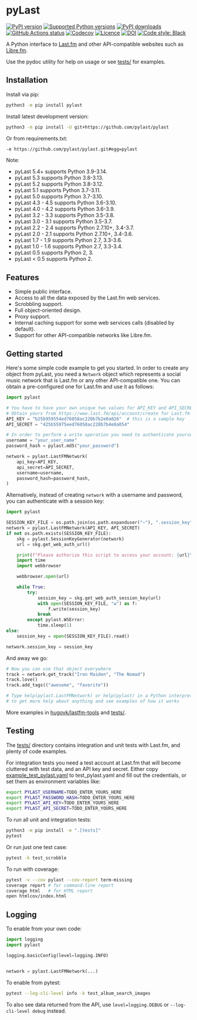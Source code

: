 # pyLast

[![PyPI version](https://img.shields.io/pypi/v/pylast.svg?logo=pypi&logoColor=FFE873)](https://pypi.org/project/pylast/)
[![Supported Python versions](https://img.shields.io/pypi/pyversions/pylast.svg?logo=python&logoColor=FFE873)](https://pypi.org/project/pylast/)
[![PyPI downloads](https://img.shields.io/pypi/dm/pylast.svg)](https://pypistats.org/packages/pylast)
[![GitHub Actions status](https://github.com/pylast/pylast/workflows/Test/badge.svg)](https://github.com/pylast/pylast/actions)
[![Codecov](https://codecov.io/gh/pylast/pylast/branch/main/graph/badge.svg)](https://codecov.io/gh/pylast/pylast)
[![Licence](https://img.shields.io/github/license/pylast/pylast.svg)](LICENSE.txt)
[![DOI](https://zenodo.org/badge/DOI/10.5281/zenodo.11247604.svg)](https://doi.org/10.5281/zenodo.11247604)
[![Code style: Black](https://img.shields.io/badge/code%20style-Black-000000.svg)](https://github.com/psf/black)

A Python interface to [Last.fm](https://www.last.fm/) and other API-compatible websites
such as [Libre.fm](https://libre.fm/).

Use the pydoc utility for help on usage or see [tests/](tests/) for examples.

## Installation

Install via pip:

```sh
python3 -m pip install pylast
```

Install latest development version:

```sh
python3 -m pip install -U git+https://github.com/pylast/pylast
```

Or from requirements.txt:

```txt
-e https://github.com/pylast/pylast.git#egg=pylast
```

Note:

- pyLast 5.4+ supports Python 3.9-3.14.
- pyLast 5.3 supports Python 3.8-3.13.
- pyLast 5.2 supports Python 3.8-3.12.
- pyLast 5.1 supports Python 3.7-3.11.
- pyLast 5.0 supports Python 3.7-3.10.
- pyLast 4.3 - 4.5 supports Python 3.6-3.10.
- pyLast 4.0 - 4.2 supports Python 3.6-3.9.
- pyLast 3.2 - 3.3 supports Python 3.5-3.8.
- pyLast 3.0 - 3.1 supports Python 3.5-3.7.
- pyLast 2.2 - 2.4 supports Python 2.7.10+, 3.4-3.7.
- pyLast 2.0 - 2.1 supports Python 2.7.10+, 3.4-3.6.
- pyLast 1.7 - 1.9 supports Python 2.7, 3.3-3.6.
- pyLast 1.0 - 1.6 supports Python 2.7, 3.3-3.4.
- pyLast 0.5 supports Python 2, 3.
- pyLast < 0.5 supports Python 2.

## Features

- Simple public interface.
- Access to all the data exposed by the Last.fm web services.
- Scrobbling support.
- Full object-oriented design.
- Proxy support.
- Internal caching support for some web services calls (disabled by default).
- Support for other API-compatible networks like Libre.fm.

## Getting started

Here's some simple code example to get you started. In order to create any object from
pyLast, you need a `Network` object which represents a social music network that is
Last.fm or any other API-compatible one. You can obtain a pre-configured one for Last.fm
and use it as follows:

```python
import pylast

# You have to have your own unique two values for API_KEY and API_SECRET
# Obtain yours from https://www.last.fm/api/account/create for Last.fm
API_KEY = "b25b959554ed76058ac220b7b2e0a026"  # this is a sample key
API_SECRET = "425b55975eed76058ac220b7b4e8a054"

# In order to perform a write operation you need to authenticate yourself
username = "your_user_name"
password_hash = pylast.md5("your_password")

network = pylast.LastFMNetwork(
    api_key=API_KEY,
    api_secret=API_SECRET,
    username=username,
    password_hash=password_hash,
)
```

Alternatively, instead of creating `network` with a username and password, you can
authenticate with a session key:

```python
import pylast

SESSION_KEY_FILE = os.path.join(os.path.expanduser("~"), ".session_key")
network = pylast.LastFMNetwork(API_KEY, API_SECRET)
if not os.path.exists(SESSION_KEY_FILE):
    skg = pylast.SessionKeyGenerator(network)
    url = skg.get_web_auth_url()

    print(f"Please authorize this script to access your account: {url}\n")
    import time
    import webbrowser

    webbrowser.open(url)

    while True:
        try:
            session_key = skg.get_web_auth_session_key(url)
            with open(SESSION_KEY_FILE, "w") as f:
                f.write(session_key)
            break
        except pylast.WSError:
            time.sleep(1)
else:
    session_key = open(SESSION_KEY_FILE).read()

network.session_key = session_key
```

And away we go:

```python
# Now you can use that object everywhere
track = network.get_track("Iron Maiden", "The Nomad")
track.love()
track.add_tags(("awesome", "favorite"))

# Type help(pylast.LastFMNetwork) or help(pylast) in a Python interpreter
# to get more help about anything and see examples of how it works
```

More examples in
<a href="https://github.com/hugovk/lastfm-tools">hugovk/lastfm-tools</a> and
[tests/](https://github.com/pylast/pylast/tree/main/tests).

## Testing

The [tests/](https://github.com/pylast/pylast/tree/main/tests) directory contains
integration and unit tests with Last.fm, and plenty of code examples.

For integration tests you need a test account at Last.fm that will become cluttered with
test data, and an API key and secret. Either copy
[example_test_pylast.yaml](https://github.com/pylast/pylast/blob/main/example_test_pylast.yaml)
to test_pylast.yaml and fill out the credentials, or set them as environment variables
like:

```sh
export PYLAST_USERNAME=TODO_ENTER_YOURS_HERE
export PYLAST_PASSWORD_HASH=TODO_ENTER_YOURS_HERE
export PYLAST_API_KEY=TODO_ENTER_YOURS_HERE
export PYLAST_API_SECRET=TODO_ENTER_YOURS_HERE
```

To run all unit and integration tests:

```sh
python3 -m pip install -e ".[tests]"
pytest
```

Or run just one test case:

```sh
pytest -k test_scrobble
```

To run with coverage:

```sh
pytest -v --cov pylast --cov-report term-missing
coverage report # for command-line report
coverage html   # for HTML report
open htmlcov/index.html
```

## Logging

To enable from your own code:

```python
import logging
import pylast

logging.basicConfig(level=logging.INFO)


network = pylast.LastFMNetwork(...)
```

To enable from pytest:

```sh
pytest --log-cli-level info -k test_album_search_images
```

To also see data returned from the API, use `level=logging.DEBUG` or
`--log-cli-level debug` instead.
